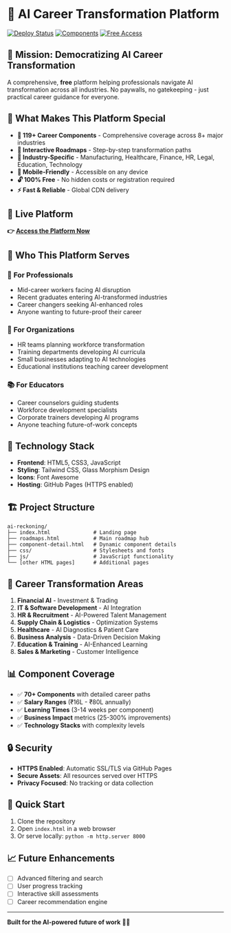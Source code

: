 # 🚀 AI Career Transformation Platform

[![Deploy Status](https://img.shields.io/badge/deploy-live-brightgreen)](https://ai-reckoning-private-jio7acppw-ysgill1958s-projects.vercel.app)
[![Components](https://img.shields.io/badge/Components-119+-blue)](https://ai-reckoning-private-jio7acppw-ysgill1958s-projects.vercel.app/roadmaps.html)
[![Free Access](https://img.shields.io/badge/Access-100%25%20Free-green)](https://ai-reckoning-private-jio7acppw-ysgill1958s-projects.vercel.app)

## 🎯 Mission: Democratizing AI Career Transformation

A comprehensive, **free** platform helping professionals navigate AI transformation across all industries. No paywalls, no gatekeeping - just practical career guidance for everyone.

## 🌟 What Makes This Platform Special

- **🎨 119+ Career Components** - Comprehensive coverage across 8+ major industries
- **🔄 Interactive Roadmaps** - Step-by-step transformation paths  
- **💼 Industry-Specific** - Manufacturing, Healthcare, Finance, HR, Legal, Education, Technology
- **📱 Mobile-Friendly** - Accessible on any device
- **🔓 100% Free** - No hidden costs or registration required
- **⚡ Fast & Reliable** - Global CDN delivery

## 🚀 **Live Platform**

**👉 [Access the Platform Now](https://ai-reckoning-private-jio7acppw-ysgill1958s-projects.vercel.app)**

## 🎯 Who This Platform Serves

### 👥 **For Professionals**
- Mid-career workers facing AI disruption
- Recent graduates entering AI-transformed industries  
- Career changers seeking AI-enhanced roles
- Anyone wanting to future-proof their career

### 🏢 **For Organizations**  
- HR teams planning workforce transformation
- Training departments developing AI curricula
- Small businesses adapting to AI technologies
- Educational institutions teaching career development

### 📚 **For Educators**
- Career counselors guiding students
- Workforce development specialists
- Corporate trainers developing AI programs
- Anyone teaching future-of-work concepts

## 🔧 Technology Stack

- **Frontend**: HTML5, CSS3, JavaScript
- **Styling**: Tailwind CSS, Glass Morphism Design
- **Icons**: Font Awesome
- **Hosting**: GitHub Pages (HTTPS enabled)

## 🏗️ Project Structure

```
ai-reckoning/
├── index.html              # Landing page
├── roadmaps.html           # Main roadmap hub
├── component-detail.html   # Dynamic component details
├── css/                    # Stylesheets and fonts
├── js/                     # JavaScript functionality
└── [other HTML pages]      # Additional pages
```

## 🌟 Career Transformation Areas

1. **Financial AI** - Investment & Trading
2. **IT & Software Development** - AI Integration
3. **HR & Recruitment** - AI-Powered Talent Management
4. **Supply Chain & Logistics** - Optimization Systems
5. **Healthcare** - AI Diagnostics & Patient Care
6. **Business Analysis** - Data-Driven Decision Making
7. **Education & Training** - AI-Enhanced Learning
8. **Sales & Marketing** - Customer Intelligence

## 📊 Component Coverage

- ✅ **70+ Components** with detailed career paths
- ✅ **Salary Ranges** (₹16L - ₹80L annually)
- ✅ **Learning Times** (3-14 weeks per component)
- ✅ **Business Impact** metrics (25-300% improvements)
- ✅ **Technology Stacks** with complexity levels

## 🔒 Security

- **HTTPS Enabled**: Automatic SSL/TLS via GitHub Pages
- **Secure Assets**: All resources served over HTTPS
- **Privacy Focused**: No tracking or data collection

## 🚀 Quick Start

1. Clone the repository
2. Open `index.html` in a web browser
3. Or serve locally: `python -m http.server 8000`

## 📈 Future Enhancements

- [ ] Advanced filtering and search
- [ ] User progress tracking
- [ ] Interactive skill assessments
- [ ] Career recommendation engine

---

**Built for the AI-powered future of work** 🤖✨
